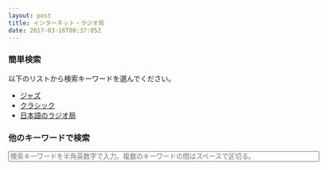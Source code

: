 ```yaml
---
layout: post
title: インターネット・ラジオ局
date: 2017-03-16T08:37:05Z
---
```

### 簡単検索
以下のリストから検索キーワードを選んでください。
- [ジャズ](https://guskant.github.io/accessible/radiosearch.html?query=jazz)
- [クラシック](https://guskant.github.io/accessible/radiosearch.html?query=classic)
- [日本語のラジオ局](https://guskant.github.io/accessible/radiosearch.html?query=japan)

### 他のキーワードで検索
<form action="/accessible/radiosearch.html" method="get">
  <input type="text" id="search-box" size="75" name="query" placeholder="検索キーワードを半角英数字で入力。複数のキーワードの間はスペースで区切る。">
</form>

